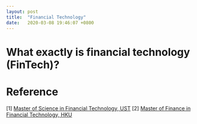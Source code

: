 ```yaml
---
layout: post
title:  "Financial Technology"
date:   2020-03-08 19:46:07 +0800
---
```

# What exactly is financial technology (FinTech)?

# Reference

[1] [Master of Science in Financial Technology, UST](http://www.mscfintech.ust.hk/)
[2] [Master of Finance in Financial Technology, HKU](https://www.fbe.hku.hk/mffintech)